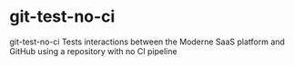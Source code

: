 # git-test-no-ci
git-test-no-ci Tests interactions between the Moderne SaaS platform and GitHub using a repository with no CI pipeline
